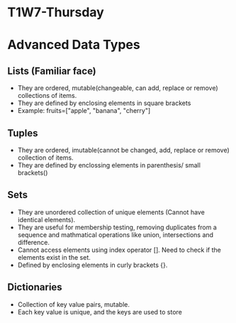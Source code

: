# T1W7-Thursday
# Advanced Data Types

## Lists (Familiar face)
- They are ordered, mutable(changeable, can add, replace or remove) collections of items.
- They are defined by enclosing elements in square brackets 
- Example: fruits=["apple", "banana", "cherry"]

## Tuples
- They are ordered, imutable(cannot be changed, add, replace or remove) collection of items.
- They are defined by enclossing elements in parenthesis/ small brackets()

## Sets
- They are unordered collection of unique elements (Cannot have identical elements).
- They are useful for membership testing, removing duplicates from a sequence and mathmatical operations like union, intersections and difference.
- Cannot access elements using index operator []. Need to check if the elements exist in the set. 
- Defined by enclosing elements in curly brackets {}.

## Dictionaries
- Collection of key value pairs, mutable.
- Each key value is unique, and the keys are used to store 